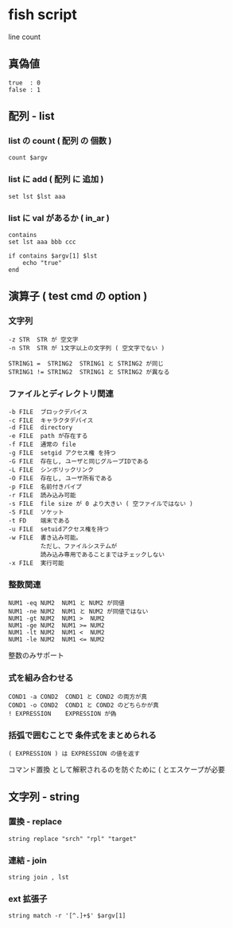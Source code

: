 
# fish script


line count


## 真偽値

```
true  : 0
false : 1
```


## 配列  -  list

### list の count ( 配列 の 個数 )

```
count $argv
```


### list に add ( 配列 に 追加 )

```
set lst $lst aaa
```


### list に val があるか ( in_ar )

```
contains
set lst aaa bbb ccc

if contains $argv[1] $lst
    echo "true"
end
```


## 演算子 ( test cmd の option )

### 文字列

```
-z STR  STR が 空文字
-n STR  STR が 1文字以上の文字列 ( 空文字でない )

STRING1 =  STRING2  STRING1 と STRING2 が同じ
STRING1 != STRING2  STRING1 と STRING2 が異なる
```

### ファイルとディレクトリ関連

```
-b FILE  ブロックデバイス
-c FILE  キャラクタデバイス
-d FILE  directory
-e FILE  path が存在する
-f FILE  通常の file
-g FILE  setgid アクセス権 を持つ
-G FILE  存在し, ユーザと同じグループIDである
-L FILE  シンボリックリンク
-O FILE  存在し, ユーザ所有である
-p FILE  名前付きパイプ
-r FILE  読み込み可能
-s FILE  file size が 0 より大きい ( 空ファイルではない )
-S FILE  ソケット
-t FD    端末である
-u FILE  setuidアクセス権を持つ
-w FILE  書き込み可能。
         ただし、ファイルシステムが
         読み込み専用であることまではチェックしない
-x FILE  実行可能
```

### 整数関連

```
NUM1 -eq NUM2  NUM1 と NUM2 が同値
NUM1 -ne NUM2  NUM1 と NUM2 が同値ではない
NUM1 -gt NUM2  NUM1 >  NUM2 
NUM1 -ge NUM2  NUM1 >= NUM2 
NUM1 -lt NUM2  NUM1 <  NUM2 
NUM1 -le NUM2  NUM1 <= NUM2 
```

整数のみサポート


### 式を組み合わせる

```
COND1 -a COND2  COND1 と COND2 の両方が真
COND1 -o COND2  COND1 と COND2 のどちらかが真
! EXPRESSION    EXPRESSION が偽
```


### 括弧で囲むことで 条件式をまとめられる

```
( EXPRESSION ) は EXPRESSION の値を返す
```
コマンド置換 として解釈されるのを防ぐために
\( とエスケープが必要



## 文字列  -  string

### 置換  -  replace

```
string replace "srch" "rpl" "target"
```


### 連結  -  join

```
string join , lst
```


### ext 拡張子

```
string match -r '[^.]+$' $argv[1]
```




